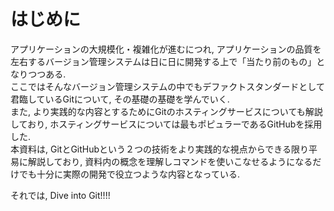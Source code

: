 # はじめに
アプリケーションの大規模化・複雑化が進むにつれ, アプリケーションの品質を左右するバージョン管理システムは日に日に開発する上で「当たり前のもの」となりつつある.  
ここではそんなバージョン管理システムの中でもデファクトスタンダードとして君臨しているGitについて, その基礎の基礎を学んでいく.  
また, より実践的な内容とするためにGitのホスティングサービスについても解説しており, ホスティングサービスについては最もポピュラーであるGitHubを採用した.  
本資料は, GitとGitHubという２つの技術をより実践的な視点からできる限り平易に解説しており, 資料内の概念を理解しコマンドを使いこなせるようになるだけでも十分に実際の開発で役立つような内容となっている.

それでは, Dive into Git!!!!
